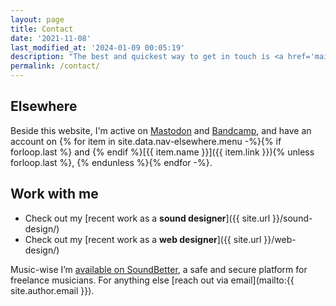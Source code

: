 ```yaml
---
layout: page
title: Contact
date: '2021-11-08'
last_modified_at: '2024-01-09 00:05:19'
description: "The best and quickest way to get in touch is <a href='mailto:hello@minutestomidnight.co.uk'>sending an email</a>. If secure communication is needed, use my <a href='/contact/pgp/'>GPG public key</a>."
permalink: /contact/
---
```

## Elsewhere

Beside this website, I'm active on [Mastodon](https://sonomu.club/@m2m) and [Bandcamp](https://minutestomidnight.bandcamp.com/follow_me), and have an account on {% for item in site.data.nav-elsewhere.menu -%}{% if forloop.last %} and {% endif %}[{{ item.name }}]({{ item.link }}){% unless forloop.last %}, {% endunless %}{% endfor -%}.

## Work with me

- Check out my [recent work as a **sound designer**]({{ site.url }}/sound-design/)
- Check out my [recent work as a **web designer**]({{ site.url }}/web-design/)

Music-wise I’m [available on SoundBetter](https://soundbetter.com/profiles/206552-simone-silvestroni), a safe and secure platform for freelance musicians. For anything else [reach out via email](mailto:{{ site.author.email }}).